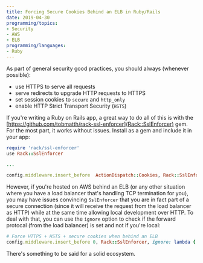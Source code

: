 ```yaml
---
title: Forcing Secure Cookies Behind an ELB in Ruby/Rails
date: 2019-04-30
programming/topics:
- Security
- AWS
- ELB
programming/languages:
- Ruby
---
```

As part of general security good practices, you should always (whenever possible):

- use HTTPS to serve all requests
- serve redirects to upgrade HTTP requests to HTTPS
- set session cookies to `secure` and `http_only`
- enable HTTP Strict Transport Security (`HSTS`)

<!--more-->

If you're writing a Ruby on Rails app, a great way to do all of this is with the [https://github.com/tobmatth/rack-ssl-enforcer](Rack::SslEnforcer) gem. For the most part, it works without issues. Install as a gem and include it in your app:

```ruby
require 'rack/ssl-enforcer'
use Rack::SslEnforcer

...

config.middleware.insert_before  ActionDispatch::Cookies, Rack::SslEnforcer
```

However, if you're hosted on AWS behind an ELB (or any other situation where you have a load balancer that's handling TCP termination for you), you may have issues convincing `SslEnforcer` that you are in fact part of a secure connection (since it will receive the request from the load balancer as HTTP) while at the same time allowing local development over HTTP. To deal with that, you can use the `ignore` option to check if the forward protocal (from the load balancer) is set and not if you're local:

```ruby
# Force HTTPS + HSTS + secure cookies when behind an ELB
config.middleware.insert_before 0, Rack::SslEnforcer, ignore: lambda { |request| request.env["HTTP_X_FORWARDED_PROTO"].blank? }, :hsts => true
```

There's something to be said for a solid ecosystem. 